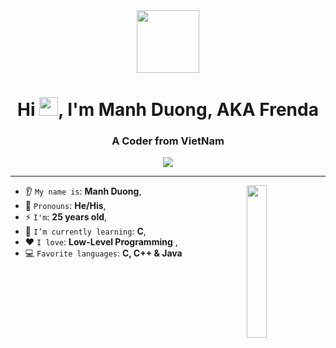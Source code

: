 <div id="header" align="center">
  <img src="https://media.giphy.com/media/ZkVIzvAEUA4ISI6WpO/giphy.gif" width="100"/>
</div>

<h1 align="center">Hi <img src="https://media.giphy.com/media/hvRJCLFzcasrR4ia7z/giphy.gif" width="30px"/>, I'm Manh Duong, AKA Frenda</h1>
<h3 align="center">A Coder from VietNam</h3>

<p align="center">
    <img src="https://komarev.com/ghpvc/?username=johanvonelectrum&color=blue"/> 
</p>

<hr/>

<img align='right' src='https://octodex.github.com/images/labtocat.png' width='25%'>  

* 👂 `My name is`: **Manh Duong**,
* 👩 `Pronouns`: **He/His**,
* ⚡ `I'm`: **25 years old**,
* 🌱 `I’m currently learning`: **C**,
* ❤️ `I love`: **Low-Level Programming**  ,
* 💻 `Favorite languages`: **C, C++ & Java**

<br/>
